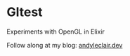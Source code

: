 # Gltest

Experiments with OpenGL in Elixir

Follow along at my blog: [andyleclair.dev](https://andyleclair.dev)
